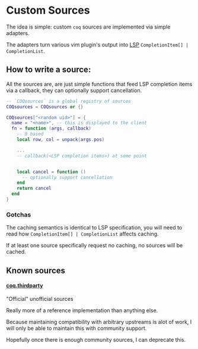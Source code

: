 # Custom Sources

The idea is simple: custom `coq` sources are implemented via simple adapters.

The adapters turn various vim plugin's output into [LSP](https://microsoft.github.io/language-server-protocol/specification) `CompletionItem[] | CompletionList`.

## How to write a source:

All the sources are, are just simple functions that feed LSP completion items via a callback, they can optionally support cancellation.

```lua
-- `COQsources` is a global registry of sources
COQsources = COQsources or {}

COQsources["<random uid>"] = {
  name = "<name>", -- this is displayed to the client
  fn = function (args, callback)
    -- 0 based
    local row, col = unpack(args.pos)

    ...
    -- callback(<LSP completion items>) at some point


    local cancel = function ()
      -- optionally support cancellation
    end
    return cancel
  end
}
```

### Gotchas

The caching semantics is identical to LSP specification, you will need to read how `CompletionItem[] | CompletionList` affects caching.

If at least one source specifically request no caching, no sources will be cached.

## Known sources

#### [coq.thirdparty](https://google.ca)

"Official" unofficial sources

Really more of a reference implementation than anything else.

Because maintaining compatibility with arbitrary upstreams is alot of work, I will only be able to maintain this with community support.

Hopefully once there is enough community sources, I can deprecate this.
